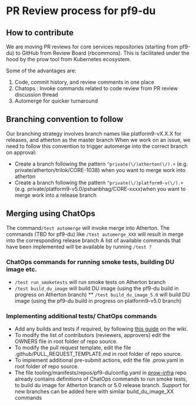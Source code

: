 # PR Review process for pf9-du

## How to contribute

We are moving PR reviews for core services repositories (starting from pf9-du) to GitHub from Review Board (rbcommons).
This is facilitated under the hood by the prow tool from Kubernetes ecosystem.

Some of the advantages are:

1. Code, commit history, and review comments in one place
2. Chatops : Invoke commands related to code review from PR review discussion thread
3. Automerge for quicker turnaround

## Branching convention to follow

Our branching strategy involves branch names like platform9-vX.X.X for releases, and atherton as the master branch
When we work on an issue, we need to follow this convention to trigger automerge into the correct branch on approval:

* Create a branch following the pattern `^private(\/)atherton(\/).+` (e.g. private/atherton/trilok/CORE-1038) when you want to merge work into atherton
* Create a branch following the pattern `^private(\/)platform9-v(\/).+` (e.g. private/platform9-v5.0/pshanbhag/CORE-xxxx)when you want to merge work into a release branch

## Merging using ChatOps

The command`/test automerge` will invoke merge into Atherton.
The commands (TBD for pf9-du) like `/test automerge_XXX` will result in merge into the corresponding release branch
A list of available commands that have been implemented will be available by running `/test ?`

### ChatOps commands for running smoke tests, building DU image etc.

* `/test run_smoketests` will run smoke tests on Atherton branch
* `/test build_du_image` will build DU image (using the pf9-du build in progress on Atherton branch)
** `/test build_du_image_5.0` will build DU image (using the pf9-du build in progress on platform9-v5.0 branch)

### Implementing additional tests/ ChatOps commands

* Add any builds and tests if required, by following [this guide](https://platform9.atlassian.net/wiki/spaces/~16005066/pages/1014169716/Onboard+a+github+repo+on+Prow+for+PR+automation) on the wiki.
* To modify the list of contributors (reviewers, approvers) edit the OWNERS file in root folder of repo source.
* To modify the pull request template, edit the file .github/PULL_REQUEST_TEMPLATE.md in root folder of repo source.
* To implement additional pre-submit actions, edit the file .prow.yaml in root folder of repo source.
* The file tooling/manifests/repos/pf9-du/config.yaml in [prow-infra](https://github.com/platform9/prow-infra) repo already contains definitions of ChatOps commands to run smoke tests, to build du image for Atherton branch or 5.0 release branch. Support for new branches can be added here with similar build_du_image_XX commands
